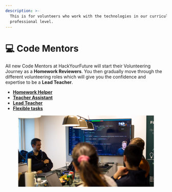 ```yaml
---
description: >-
  This is for volunteers who work with the technologies in our curriculum on a
  professional level.
---
```


# 💻 Code Mentors

All new Code Mentors at HackYourFuture will start their Volunteering Journey as a **Homework Reviewers**. You then gradually move through the different volunteering roles which will give you the confidence and expertise to be a **Lead Teacher**.

* [**Homework Helper**](homework-reviewer.md)
* [**Teacher Assistant**](teaching-assistant.md)
* [**Lead Teacher**](lead-teacher.md)
* [**Flexible tasks**](flexible-tasks.md)

<figure><img src="../../.gitbook/assets/Screenshot 2023-03-14 at 09.45.05.png" alt=""><figcaption></figcaption></figure>
